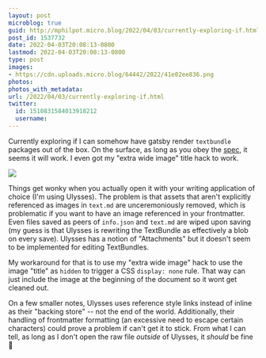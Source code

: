 ```yaml
---
layout: post
microblog: true
guid: http://mphilpot.micro.blog/2022/04/03/currently-exploring-if.html
post_id: 1537732
date: 2022-04-03T20:08:13-0800
lastmod: 2022-04-03T20:08:13-0800
type: post
images:
- https://cdn.uploads.micro.blog/64442/2022/41e02ee836.png
photos:
photos_with_metadata:
url: /2022/04/03/currently-exploring-if.html
twitter:
  id: 1510831584013918212
  username: 
---
```

Currently exploring if I can somehow have gatsby render `textbundle` packages out of the box. On the surface, as long as you obey the [spec](http://textbundle.org/spec/), it seems it will work. I even got my "extra wide image" title hack to work.

![](https://micro.markphilpot.com/uploads/2022/41e02ee836.png)

Things get wonky when you actually open it with your writing application of choice (I'm using Ulysses). The problem is that assets that aren't explicitly referenced as images in `text.md` are unceremoniously removed, which is problematic if you want to have an image referenced in your frontmatter. Even files saved as peers of `info.json` and `text.md` are wiped upon saving (my guess is that Ulysses is rewriting the TextBundle as effectively a blob on every save). Ulysses has a notion of "Attachments" but it doesn't seem to be implemented for editing TextBundles.

My workaround for that is to use my "extra wide image" hack to use the image "title" as `hidden` to trigger a CSS `display: none` rule. That way can just include the image at the beginning of the document so it wont get cleaned out.

On a few smaller notes, Ulysses uses reference style links instead of inline as their "backing store" -- not the end of the world. Additionally, their handling of frontmatter formatting (an excessive need to escape certain characters) could prove a problem if can't get it to stick. From what I can tell, as long as I don't open the raw file *outside* of Ulysses, it *should* be fine :shrug:

